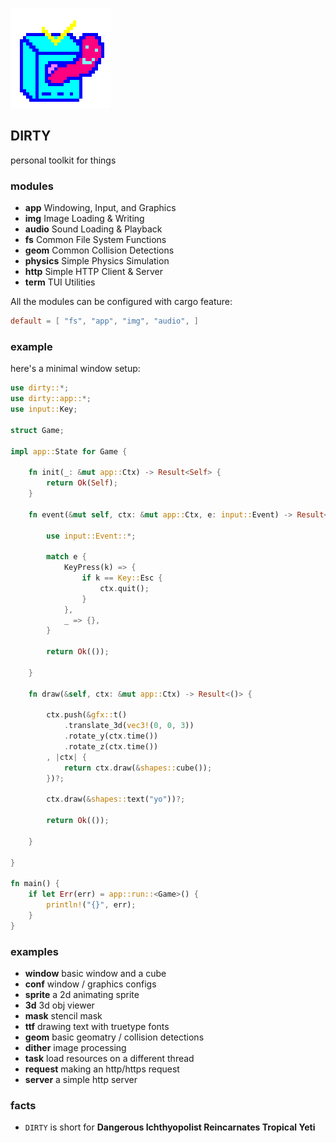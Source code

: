 ![icon](icon.png)

## DIRTY
personal toolkit for things

### modules
- **app** Windowing, Input, and Graphics
- **img** Image Loading & Writing
- **audio** Sound Loading & Playback
- **fs** Common File System Functions
- **geom** Common Collision Detections
- **physics** Simple Physics Simulation
- **http** Simple HTTP Client & Server
- **term** TUI Utilities

All the modules can be configured with cargo feature:

```toml
default = [ "fs", "app", "img", "audio", ]
```

### example
here's a minimal window setup:

```rust
use dirty::*;
use dirty::app::*;
use input::Key;

struct Game;

impl app::State for Game {

	fn init(_: &mut app::Ctx) -> Result<Self> {
		return Ok(Self);
	}

	fn event(&mut self, ctx: &mut app::Ctx, e: input::Event) -> Result<()> {

		use input::Event::*;

		match e {
			KeyPress(k) => {
				if k == Key::Esc {
					ctx.quit();
				}
			},
			_ => {},
		}

		return Ok(());

	}

	fn draw(&self, ctx: &mut app::Ctx) -> Result<()> {

		ctx.push(&gfx::t()
			.translate_3d(vec3!(0, 0, 3))
			.rotate_y(ctx.time())
			.rotate_z(ctx.time())
		, |ctx| {
			return ctx.draw(&shapes::cube());
		})?;

		ctx.draw(&shapes::text("yo"))?;

		return Ok(());

	}

}

fn main() {
	if let Err(err) = app::run::<Game>() {
		println!("{}", err);
	}
}
```

### examples

- **window** basic window and a cube
- **conf** window / graphics configs
- **sprite** a 2d animating sprite
- **3d** 3d obj viewer
- **mask** stencil mask
- **ttf** drawing text with truetype fonts
- **geom** basic geomatry / collision detections
- **dither** image processing
- **task** load resources on a different thread
- **request** making an http/https request
- **server** a simple http server

### facts
- `DIRTY` is short for **Dangerous Ichthyopolist Reincarnates Tropical Yeti**

